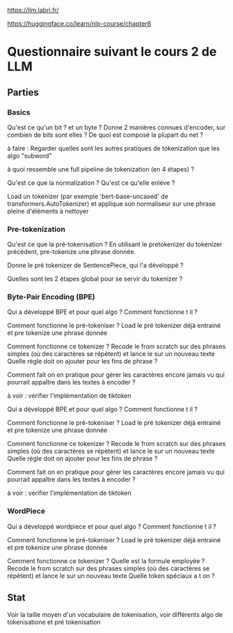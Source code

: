https://llm.labri.fr/

https://huggingface.co/learn/nlp-course/chapter6

# Questionnaire suivant le cours 2 de LLM 

## Parties

### Basics

Qu'est ce qu'un bit ? et un byte ? 
Donne 2 manières connues d'encoder, sur combien de bits sont elles ? De quoi est composé la plupart du net ?

à faire : Regarder quelles sont les autres pratiques de tokenization que les algo "subword"

à quoi ressemble une full pipeline de tokenization (en 4 étapes) ?

Qu'est ce que la normalization ? Qu'est ce qu'elle enlève ? 

Load un tokenizer (par exemple 'bert-base-uncased' de transformers.AutoTokenizer) et applique son normaliseur sur une phrase pleine d'éléments à nettoyer 

### Pre-tokenization

Qu'est ce que la pré-tokenisation ? En utilisant le pretokenizer du tokenizer précédent, pre-tokenize une phrase donnée. 

Donne le pré tokenizer de SentencePiece, qui l'a développé ? 

Quelles sont les 2 étapes global pour se servir du tokenizer ? 



### Byte-Pair Encoding (BPE)

Qui a développé BPE et pour quel algo ? 
Comment fonctionne t il ? 

Comment fonctionne le pré-tokeniser ? Load le pré tokenizer déjà entrainé et pre tokenize une phrase donnée 

Comment fonctionne ce tokenizer ? Recode le from scratch sur des phrases simples (où des caractères se répètent) et lance le sur un nouveau texte
Quelle règle doit on ajouter pour les fins de phrase ? 

Comment fait on en pratique pour gérer les caractères encore jamais vu qui pourrait appaître dans les textes à encoder ? 

à voir : vérifier l'implémentation de tiktoken

Qui a développé BPE et pour quel algo ? 
Comment fonctionne t il ? 

Comment fonctionne le pré-tokeniser ? Load le pré tokenizer déjà entrainé et pre tokenize une phrase donnée 

Comment fonctionne ce tokenizer ? Recode le from scratch sur des phrases simples (où des caractères se répètent) et lance le sur un nouveau texte
Quelle règle doit on ajouter pour les fins de phrase ? 

Comment fait on en pratique pour gérer les caractères encore jamais vu qui pourrait appaître dans les textes à encoder ? 

à voir : vérifier l'implémentation de tiktoken


### WordPiece


Qui a développé wordpiece et pour quel algo ? 
Comment fonctionne t il ? 

Comment fonctionne le pré-tokeniser ? Load le pré tokenizer déjà entrainé et pre tokenize une phrase donnée 

Comment fonctionne ce tokenizer ? Quelle est la formule employée ? Recode le from scratch sur des phrases simples (où des caractères se répètent) et lance le sur un nouveau texte
Quelle token spéciaux a t on ?


## Stat

Voir la taille moyen d'un vocabulaire de tokenisation, voir différents algo de tokenisatione et pré tokenisation
